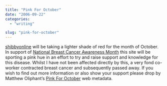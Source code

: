 ```yaml
---
title: "Pink For October"
date: "2006-09-22"
categories: 
  - "writing"

slug: "pink-for-october"
---
```


[shibbyonline](https://www.shibbyonline.co.uk "shibbyonline") will be taking a lighter shade of red for the month of October. In support of [National Breast Cancer Awareness Month](https://nbcam.org/ "N.B.C.A.M.") this site will be sporting a pink hue in an effort to try and raise support and knowledge for this disease. Whilst I have not been affected directly by this, a very fond co-worker contracted breast cancer and subsequently passed away. If you wish to find out more information or also show your support please drop by Matthew Oliphant’s [Pink For October](https://www.pinkforoctober.org "Pink For October") web metadata.
